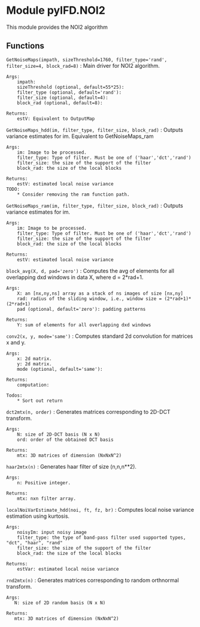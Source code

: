Module pyIFD.NOI2
=================
This module provides the NOI2 algorithm

Functions
---------

    
`GetNoiseMaps(impath, sizeThreshold=1760, filter_type='rand', filter_size=4, block_rad=8)`
:   Main driver for NOI2 algorithm.
    
    Args:
        impath:
        sizeThreshold (optional, default=55*25):
        filter_type (optional, default='rand'):
        filter_size (optional, default=4):
        block_rad (optional, default=8):
    
    Returns:
        estV: Equivalent to OutputMap

    
`GetNoiseMaps_hdd(im, filter_type, filter_size, block_rad)`
:   Outputs variance estimates for im. Equivalent to GetNoiseMaps_ram
    
    Args:
        im: Image to be processed.
        filter_type: Type of filter. Must be one of ('haar','dct','rand')
        filter_size: the size of the support of the filter
        block_rad: the size of the local blocks
    
    Returns:
        estV: estimated local noise variance
    TODO:
        * Consider removing the ram function path.

    
`GetNoiseMaps_ram(im, filter_type, filter_size, block_rad)`
:   Outputs variance estimates for im.
    
    Args:
        im: Image to be processed.
        filter_type: Type of filter. Must be one of ('haar','dct','rand')
        filter_size: the size of the support of the filter
        block_rad: the size of the local blocks
    
    Returns:
        estV: estimated local noise variance

    
`block_avg(X, d, pad='zero')`
:   Computes the avg of elements for all overlapping dxd windows in data X, where d = 2*rad+1.
    
    Args:
        X: an [nx,ny,ns] array as a stack of ns images of size [nx,ny]
        rad: radius of the sliding window, i.e., window size = (2*rad+1)*(2*rad+1)
        pad (optional, default='zero'): padding patterns
    
    Returns:
        Y: sum of elements for all overlapping dxd windows

    
`conv2(x, y, mode='same')`
:   Computes standard 2d convolution for matrices x and y.
    
    Args:
        x: 2d matrix.
        y: 2d matrix.
        mode (optional, default='same'):
    
    Returns:
        computation:
    
    Todos:
        * Sort out return

    
`dct2mtx(n, order)`
:   Generates matrices corresponding to 2D-DCT transform.
    
    Args:
        N: size of 2D-DCT basis (N x N)
        ord: order of the obtained DCT basis
    
    Returns:
        mtx: 3D matrices of dimension (NxNxN^2)

    
`haar2mtx(n)`
:   Generates haar filter of size (n,n,n**2).
    
    Args:
        n: Positive integer.
    
    Returns:
        mtx: nxn filter array.

    
`localNoiVarEstimate_hdd(noi, ft, fz, br)`
:   Computes local noise variance estimation using kurtosis.
    
    Args:
        noisyIm: input noisy image
        filter_type: the type of band-pass filter used supported types, "dct", "haar", "rand"
        filter_size: the size of the support of the filter
        block_rad: the size of the local blocks
    
    Returns:
        estVar: estimated local noise variance

    
`rnd2mtx(n)`
:   Generates matrices corresponding to random orthnormal transform.
    
    Args:
       N: size of 2D random basis (N x N)
    
    Returns:
       mtx: 3D matrices of dimension (NxNxN^2)